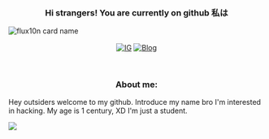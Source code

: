 <h3 align="center"> Hi strangers! You are currently on github 私は</h3>

![flux10n card name](https://cardivo.vercel.app/api?name=FLUX10N&description=Hanyalah%20manusia%20biasa%20yang%20tertarik%20akan%20dunia%20cyber.&image=https://telegra.ph/file/e93aa96781839393359d0.jpg&backgroundColor=%23ecf0f1&instagram=zuck&github=flux10n&pattern=leaf&colorPattern=%23eaeaea)

<p align="center">
<a href="https://instagram.com/zuck"><img src="https://img.shields.io/badge/instagram-%23E4405F.svg?&style=for-the-badge&logo=instagram&logoColor=white&color=071A2C" align="center" alt="IG"></a>
<a href="https://flux10n.blogspot.com"><img src="https://img.shields.io/badge/blogger-%23E4405F.svg?&style=for-the-badge&logo=blogger&logoColor=white&color=071A2C" align="center" alt="Blog"></a>
</P>

<Br>
<H3 align="center">About me:</h3>

<P>Hey outsiders welcome to my github. Introduce my name bro I'm interested in hacking. My age is 1 century, XD I'm just a student.</p>

![](https://komarev.com/ghpvc/?username=flux10n)

